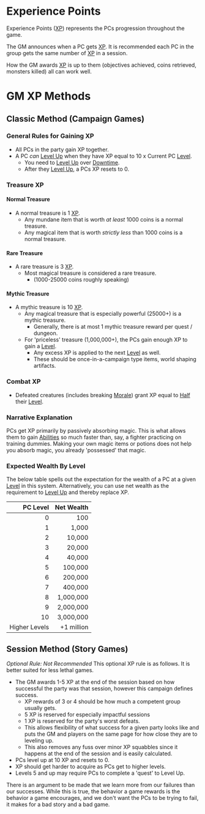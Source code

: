 # Experience Points

Experience Points ([XP](Experience%20Points.md)) represents the PCs progression throughout the game.

The GM announces when a PC gets [XP](Experience%20Points.md). It is recommended each PC in the group gets the same number of [XP](Experience%20Points.md) in a session.

How the GM awards [XP](Experience%20Points.md) is up to them (objectives achieved, coins retrieved, monsters killed) all can work well.

# GM XP Methods

## Classic Method (Campaign Games)

### General Rules for Gaining XP

- All PCs in the party gain XP together.
- A PC *can* [Level Up](Level.md#Level%20Up) when they have XP equal to 10 x Current PC [Level](Level.md).
	- You need to [Level Up](Level.md#Level%20Up) over [Downtime](Level.md#Downtime).
	- After they [Level Up](Level.md#Level%20Up), a PCs XP resets to 0.

### Treasure XP

#### Normal Treasure

- A normal treasure is 1 [XP](Experience%20Points.md).
	- Any mundane item that is worth *at least* 1000 coins is a normal treasure.
	- Any magical item that is worth *strictly less* than 1000 coins is a normal treasure.

#### Rare Treasure

- A rare treasure is 3 [XP](Experience%20Points.md).
	- Most magical treasure is considered a rare treasure.
		- (1000-25000 coins roughly speaking)

#### Mythic Treasure

- A mythic treasure is 10 [XP](Experience%20Points.md).
	- Any magical treasure that is especially powerful (25000+) is a mythic treasure.
		- Generally, there is at most 1 mythic treasure reward per quest / dungeon.
	- For 'priceless' treasure (1,000,000+), the PCs gain enough XP to gain a [Level](Level.md).
		- Any excess XP is applied to the next [Level](Level.md) as well.
		- These should be once-in-a-campaign type items, world shaping artifacts.

### Combat XP

- Defeated creatures (includes breaking [Morale](../../Social%20Systems/Morale%20System.md)) grant XP equal to [Half](../../Foreword/Rule%20for%20rules.md#Halving) their [Level](Level.md).

### Narrative Explanation

PCs get XP primarily by passively absorbing magic. This is what allows them to gain [Abilities](../Chosen%20Statistics/Ability%20Scores.md) so much faster than, say, a fighter practicing on training dummies. Making your own magic items or potions does not help you absorb magic, you already 'possessed' that magic.

### Expected Wealth By Level

The below table spells out the expectation for the wealth of a PC at a given [Level](Level.md) in this system. Alternatively, you can use net wealth as the requirement to [Level Up](Level.md#Level%20Up) and thereby replace XP.

|      PC Level | Net Wealth |
| ------------: | ---------: |
|             0 |        100 |
|             1 |      1,000 |
|             2 |     10,000 |
|             3 |     20,000 |
|             4 |     40,000 |
|             5 |    100,000 |
|             6 |    200,000 |
|             7 |    400,000 |
|             8 |  1,000,000 |
|             9 |  2,000,000 |
|            10 |  3,000,000 |
| Higher Levels | +1 million |


## Session Method (Story Games)

*Optional Rule: Not Recommended*
This optional XP rule is as follows. It is better suited for less lethal games.
- The GM awards 1-5 XP at the end of the session based on how successful the party was that session, however this campaign defines success.
	- XP rewards of 3 or 4 should be how much a competent group usually gets.
	- 5 XP is reserved for especially impactful sessions
	- 1 XP is reserved for the party's worst defeats.
	- This allows flexibility of what success for a given party looks like and puts the GM and players on the same page for how close they are to leveling up.
	- This also removes any fuss over minor XP squabbles since it happens at the end of the session and is easily calculated.
- PCs level up at 10 XP and resets to 0.
- XP should get harder to acquire as PCs get to higher levels.
- Levels 5 and up may require PCs to complete a 'quest' to Level Up.

There is an argument to be made that we learn more from our failures than our successes. While this is true, the behavior a game rewards is the behavior a game encourages, and we don't want the PCs to be trying to fail, it makes for a bad story and a bad game.
